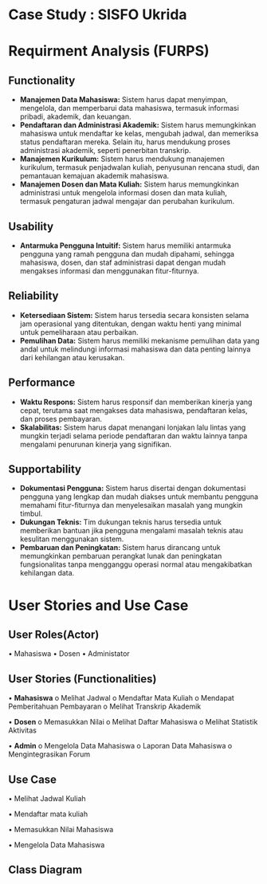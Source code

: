 # Case Study : SISFO Ukrida

# Requirment Analysis (FURPS)

## Functionality
-	**Manajemen Data Mahasiswa:** Sistem harus dapat menyimpan, mengelola, dan memperbarui data mahasiswa, termasuk informasi pribadi, akademik, dan keuangan.
-	**Pendaftaran dan Administrasi Akademik:** Sistem harus memungkinkan mahasiswa untuk mendaftar ke kelas, mengubah jadwal, dan memeriksa status pendaftaran mereka. Selain itu, harus mendukung proses administrasi akademik, seperti penerbitan transkrip.
-	**Manajemen Kurikulum:** Sistem harus mendukung manajemen kurikulum, termasuk penjadwalan kuliah, penyusunan rencana studi, dan pemantauan kemajuan akademik mahasiswa.
-	**Manajemen Dosen dan Mata Kuliah:** Sistem harus memungkinkan administrasi untuk mengelola informasi dosen dan mata kuliah, termasuk pengaturan jadwal mengajar dan perubahan kurikulum.

## Usability
-	**Antarmuka Pengguna Intuitif:** Sistem harus memiliki antarmuka pengguna yang ramah pengguna dan mudah dipahami, sehingga mahasiswa, dosen, dan staf administrasi dapat dengan mudah mengakses informasi dan menggunakan fitur-fiturnya.

## Reliability
-	**Ketersediaan Sistem:** Sistem harus tersedia secara konsisten selama jam operasional yang ditentukan, dengan waktu henti yang minimal untuk pemeliharaan atau perbaikan.
-	**Pemulihan Data:** Sistem harus memiliki mekanisme pemulihan data yang andal untuk melindungi informasi mahasiswa dan data penting lainnya dari kehilangan atau kerusakan.

## Performance
-	**Waktu Respons:** Sistem harus responsif dan memberikan kinerja yang cepat, terutama saat mengakses data mahasiswa, pendaftaran kelas, dan proses pembayaran.
-	**Skalabilitas:** Sistem harus dapat menangani lonjakan lalu lintas yang mungkin terjadi selama periode pendaftaran dan waktu lainnya tanpa mengalami penurunan kinerja yang signifikan.

## Supportability
-	**Dokumentasi Pengguna:** Sistem harus disertai dengan dokumentasi pengguna yang lengkap dan mudah diakses untuk membantu pengguna memahami fitur-fiturnya dan menyelesaikan masalah yang mungkin timbul.
-	**Dukungan Teknis:** Tim dukungan teknis harus tersedia untuk memberikan bantuan jika pengguna mengalami masalah teknis atau kesulitan menggunakan sistem.
-	**Pembaruan dan Peningkatan:** Sistem harus dirancang untuk memungkinkan pembaruan perangkat lunak dan peningkatan fungsionalitas tanpa mengganggu operasi normal atau mengakibatkan kehilangan data.

# User Stories and Use Case

## User Roles(Actor)
•	Mahasiswa
•	Dosen
•	Administator

## User Stories (Functionalities)
•	**Mahasiswa**
o	Melihat Jadwal
o	Mendaftar Mata Kuliah
o	Mendapat Pemberitahuan Pembayaran
o	Melihat Transkrip Akademik

•	**Dosen**
o	Memasukkan Nilai
o	Melihat Daftar Mahasiswa
o	Melihat Statistik Aktivitas

•	**Admin**
o	Mengelola Data Mahasiswa
o	Laporan Data Mahasiswa
o	Mengintegrasikan Forum




## Use Case
•	Melihat Jadwal Kuliah


•	Mendaftar mata kuliah
 

•	Memasukkan Nilai Mahasiswa
 

•	Mengelola Data Mahasiswa
 

## Class Diagram
 





